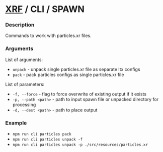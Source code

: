 # [XRF](../../) / CLI / SPAWN

### Description

Commands to work with particles.xr files. <br/>

### Arguments

List of arguments:

- `unpack` - unpack single particles.xr file as separate ltx configs
- `pack` - pack particles configs as single particles.xr file

List of parameters:

- `-f, --force` - flag to force overwrite of existing output if it exists
- `-p, --path <path>` - path to input spawn file or unpacked directory for processing
- `-d, --dest <path>` - path to place output

### Example

- `npm run cli particles pack`
- `npm run cli particles unpack -f`
- `npm run cli particles unpack -p ./src/resources/particles.xr`
